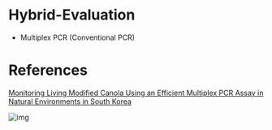 # Hybrid-Evaluation

  - Multiplex PCR (Conventional PCR)

# References

[Monitoring Living Modified Canola Using an Efficient Multiplex PCR Assay in Natural Environments in South Korea](https://www.mdpi.com/2076-3417/10/21/7721/htm)

![img](https://www.mdpi.com/applsci/applsci-10-07721/article_deploy/html/images/applsci-10-07721-g001.png)
